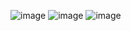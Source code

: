![image](https://user-images.githubusercontent.com/91055754/171112299-22802df1-45d7-4a55-8bce-289903cefa1e.png)
![image](https://user-images.githubusercontent.com/91055754/171112104-dc7600e3-540c-4e79-aec7-8b757fa48fcd.png)
![image](https://user-images.githubusercontent.com/91055754/171112191-99646904-64bd-4552-8330-8f3daabfb5e8.png)
